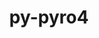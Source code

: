 ---
title: "py-pyro4"
layout: cache
categories: [package, v0.18.1]
meta: {"versions": ["4.81"], "compilers": ["gcc@=7.5.0"], "oss": ["ubuntu18.04"], "platforms": ["linux"], "targets": ["x86_64"], "stacks": ["e4s", "root"], "num_specs": 1, "num_specs_by_stack": {"e4s": 1, "root": 1}}
spec_details: [{"hash": "ykorx3mpmmrmgafapgmmwgfukpstwffb", "compiler": "gcc@=7.5.0", "versions": ["4.81"], "os": "ubuntu18.04", "platform": "linux", "target": "x86_64", "variants": [], "stacks": ["e4s", "root"], "size": "-", "tarball": "https://binaries.spack.io/releases/v0.18.1/build_cache/linux-ubuntu18.04-x86_64/gcc-7.5.0/py-pyro4-4.81/linux-ubuntu18.04-x86_64-gcc-7.5.0-py-pyro4-4.81-ykorx3mpmmrmgafapgmmwgfukpstwffb.spack"}]
---
